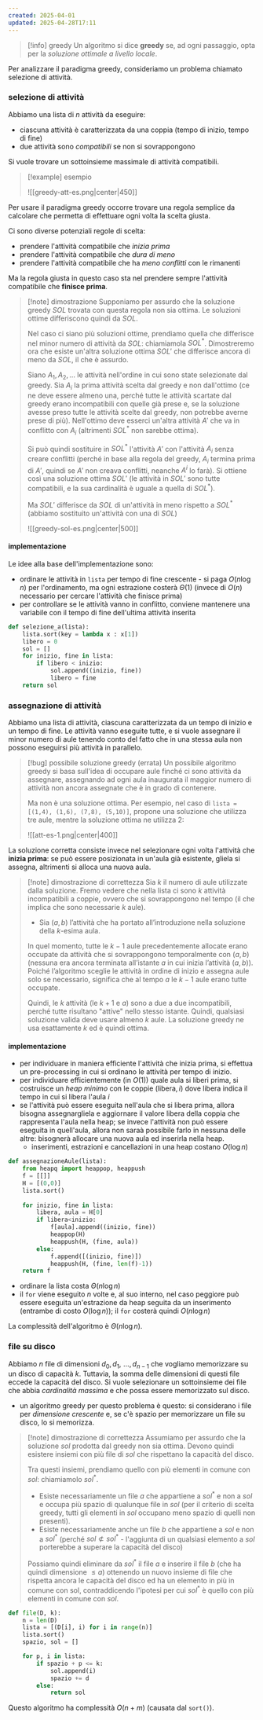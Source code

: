```yaml
---
created: 2025-04-01
updated: 2025-04-28T17:11
---
```

> [!info] greedy
> Un algoritmo si dice **greedy** se, ad ogni passaggio, opta per la *soluzione ottimale a livello locale*.

Per analizzare il paradigma greedy, consideriamo un problema chiamato selezione di attività.
### selezione di attività
Abbiamo una lista di $n$ attività da eseguire:
- ciascuna attività è caratterizzata da una coppia $(\text{tempo di inizio, tempo di fine})$
- due attività sono *compatibili* se non si sovrappongono

Si vuole trovare un sottoinsieme massimale di attività compatibili.

>[!example] esempio 
>
>![[greedy-att-es.png|center|450]]

Per usare il paradigma greedy occorre trovare una regola semplice da calcolare che permetta di effettuare ogni volta la scelta giusta.

Ci sono diverse potenziali regole di scelta:
- prendere l'attività compatibile che *inizia prima*
- prendere l'attività compatibile che *dura di meno*
- prendere l'attività compatibile che ha *meno conflitti* con le rimanenti

Ma la regola giusta in questo caso sta nel prendere sempre l'attività compatibile che **finisce prima**.

>[!note] dimostrazione
>Supponiamo per assurdo che la soluzione greedy $SOL$ trovata con questa regola non sia ottima. Le soluzioni ottime differiscono quindi da $SOL$. 
>
>Nel caso ci siano più soluzioni ottime, prendiamo quella che differisce nel minor numero di attività da $SOL$: chiamiamola $SOL^*$. Dimostreremo ora che esiste un'altra soluzione ottima $SOL'$ che differisce ancora di meno da $SOL$, il che è assurdo.
>
>Siano $A_{1},\,A_{2},\,\dots$ le attività nell'ordine in cui sono state selezionate dal greedy. Sia $A_{i}$ la prima attività scelta dal greedy e non dall'ottimo (ce ne deve essere almeno una, perché tutte le attività scartate dal greedy erano incompatibili con quelle già prese e, se la soluzione avesse preso tutte le attività scelte dal greedy, non potrebbe averne prese di più). Nell'ottimo deve esserci un'altra attività $A'$ che va in conflitto con $A_{i}$ (altrimenti $SOL^*$ non sarebbe ottima).
>
>Si può quindi sostituire in $SOL^*$ l'attività $A'$ con l'attività $A_{i}$ senza creare conflitti (perché in base alla regola del greedy, $A_{i}$ termina prima di $A'$, quindi se $A'$ non creava conflitti, neanche $A^i$ lo farà). Si ottiene così una soluzione ottima $SOL'$ (le attività in $SOL'$ sono tutte compatibili, e la sua cardinalità è uguale a quella di $SOL^*$). 
>
>Ma $SOL'$ differisce da $SOL$ di un'attività in meno rispetto a $SOL^*$ (abbiamo sostituito un'attività con una di $SOL$)
>
>![[greedy-sol-es.png|center|500]]

#### implementazione
Le idee alla base dell'implementazione sono:
- ordinare le attività in `lista` per tempo di fine crescente - si paga $O(n \log n)$ per l'ordinamento, ma ogni estrazione costerà $\Theta(1)$ (invece di $O(n)$ necessario per cercare l'attività che finisce prima)
- per controllare se le attività vanno in conflitto, conviene mantenere una variabile con il tempo di fine dell'ultima attività inserita 

```python
def selezione_a(lista):
	lista.sort(key = lambda x : x[1])
	libero = 0
	sol = []
	for inizio, fine in lista:
		if libero < inizio:
			sol.append((inizio, fine))
			libero = fine
	return sol
```

### assegnazione di attività
Abbiamo una lista di attività, ciascuna caratterizzata da un tempo di inizio e un tempo di fine. Le attività vanno eseguite tutte, e si vuole assegnare il minor numero di aule tenendo conto del fatto che in una stessa aula non possono eseguirsi più attività in parallelo.

>[!bug] possibile soluzione greedy (errata)
>Un possibile algoritmo greedy si basa sull'idea di occupare aule finché ci sono attività da assegnare, assegnando ad ogni aula inaugurata il maggior numero di attività non ancora assegnate che è in grado di contenere.
>
>Ma non è una soluzione ottima. Per esempio, nel caso di `lista = [(1,4), (1,6), (7,8), (5,10)]`, propone una soluzione che utilizza tre aule, mentre la soluzione ottima ne utilizza 2:
>
>![[att-es-1.png|center|400]]

La soluzione corretta consiste invece nel selezionare ogni volta l'attività che **inizia prima**: se può essere posizionata in un'aula già esistente, gliela si assegna, altrimenti si alloca una nuova aula.

>[!note] dimostrazione di correttezza
>Sia $k$ il numero di aule utilizzate dalla soluzione. Fremo vedere che nella lista ci sono $k$ attività incompatibili a coppie, ovvero che si sovrappongono nel tempo (il che implica che sono necessarie $k$ aule).
>
>- Sia $(a,b)$ l’attività che ha portato all’introduzione nella soluzione della $k$-esima aula. 
>
>In quel momento, tutte le $k-1$ aule precedentemente allocate erano occupate da attività che si sovrappongono temporalmente con $(a,b)$ (nessuna era ancora terminata all’istante $a$ in cui inizia l’attività $(a,b)$). Poiché l’algoritmo sceglie le attività in ordine di inizio e assegna aule solo se necessario, significa che al tempo $a$ le $k-1$ aule erano tutte occupate.
>
>Quindi, le $k$ attività (le $k+1$ e $a$) sono a due a due incompatibili, perché tutte risultano "attive" nello stesso istante. Quindi, qualsiasi soluzione valida deve usare almeno $k$ aule. La soluzione greedy ne usa esattamente $k$ ed è quindi ottima.

#### implementazione
- per individuare in maniera efficiente l'attività che inizia prima, si effettua un pre-processing in cui si ordinano le attività per tempo di inizio.
- per individuare efficientemente (in $O(1)$) quale aula si liberi prima, si costruisce un *heap minimo* con le coppie $(\text{libera},\,i)$ dove $\text{libera}$ indica il tempo in cui si libera l'aula $i$ 
- se l'attività può essere eseguita nell'aula che si libera prima, allora bisogna assegnargliela e aggiornare il valore $\text{libera}$ della coppia che rappresenta l'aula nella heap; se invece l'attività non può essere eseguita in quell'aula, allora non saraà possibile farlo in nessuna delle altre: bisognerà allocare una nuova aula ed inserirla nella heap.
	- inserimenti, estrazioni e cancellazioni in una heap costano $O(\log n)$

```python
def assegnazioneAule(lista):
	from heapq import heappop, heappush
	f = [[]]
	H = [(0,0)]
	lista.sort()
	
	for inizio, fine in lista:
		libera, aula = H[0]
		if libera<inizio:
			f[aula].append((inizio, fine))
			heappop(H)
			heappush(H, (fine, aula))
		else:
			f.append([(inizio, fine)])
			heappush(H, (fine, len(f)-1))
	return f
```

- ordinare la lista costa $\Theta(n \log n)$
- il `for` viene eseguito $n$ volte e, al suo interno, nel caso peggiore può essere eseguita un'estrazione da heap seguita da un inserimento (entrambe di costo $O(\log n)$); il `for` costerà quindi $O(n \log n)$

La complessità dell'algoritmo è $\Theta(n \log n)$.
### file su disco
Abbiamo $n$ file di dimensioni $d_{0},\,d_{1},\,\,\dots,\, d_{n-1}$ che vogliamo memorizzare su un disco di capacità $k$. Tuttavia, la somma delle dimensioni di questi file eccede la capacità del disco. Si vuole selezionare un sottoinsieme dei file che abbia *cardinalità massima* e che possa essere memorizzato sul disco.

- un algoritmo greedy per questo problema è questo: si considerano i file per *dimensione crescente* e, se c'è spazio per memorizzare un file su disco, lo si memorizza.

>[!note] dimostrazione di correttezza
>Assumiamo per assurdo che la soluzione $sol$ prodotta dal greedy non sia ottima. Devono quindi esistere insiemi con più file di $sol$ che rispettano la capacità del disco.
>
>Tra questi insiemi, prendiamo quello con più elementi in comune con $sol$: chiamiamolo $sol^*$.
>
>- Esiste necessariamente un file $a$ che appartiene a $sol^*$ e non a $sol$ e occupa più spazio di qualunque file in $sol$ (per il criterio di scelta greedy, tutti gli elementi in $sol$ occupano meno spazio di quelli non presenti). 
>- Esiste necessariamente anche un file $b$ che appartiene a $sol$ e non a $sol^*$ (perché $sol \not\subset sol^*$ - l'aggiunta di un qualsiasi elemento a $sol$ porterebbe a superare la capacità del disco)
>
>Possiamo quindi eliminare da $sol^*$ il file $a$ e inserire il file $b$ (che ha quindi dimensione $\leq a)$ ottenendo un nuovo insieme di file che rispetta ancora le capacità del disco ed ha un elemento in più in comune con sol, contraddicendo l'ipotesi per cui $sol^*$ è quello con più elementi in comune con $sol$.

```python
def file(D, k):
	n = len(D)
	lista = [(D[i], i) for i in range(n)]
	lista.sort()
	spazio, sol = []

	for p, i in lista:
		if spazio + p <= k:
			sol.append(i)
			spazio += d
		else:
			return sol 
```

Questo algoritmo ha complessità $O(n+m)$ (causata dal `sort()`).
